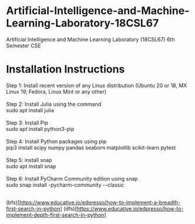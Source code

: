 # Artificial-Intelligence-and-Machine-Learning-Laboratory-18CSL67
Artificial Intelligence and Machine Learning Laboratory (18CSL67) 6th Semester CSE

# Installation Instructions<br/>

Step 1: Install recent version of any Linux distribution (Ubuntu 20 or 18, MX Linux 19, Fedora, Linux Mint or any other)<br/><br/>
Step 2: Install Julia using the command<br/>
        sudo apt install julia<br/><br/>
Step 3: Install Pip<br/>
        sudo apt install python3-pip<br/><br/>
Step 4: Install Python packages using pip<br/>
        pip3 install scipy numpy pandas seaborn matplotlib scikit-learn pytest<br/><br/>
Step 5: install snap<br/>
        sudo apt install snap<br/><br/>
Step 6: Install PyCharm Community edition using snap<br/>
        sudo snap install -pycharm-community --classic<br/><br/>


(bfs)[https://www.educative.io/edpresso/how-to-implement-a-breadth-first-search-in-python]
(dfs)[https://www.educative.io/edpresso/how-to-implement-depth-first-search-in-python]
